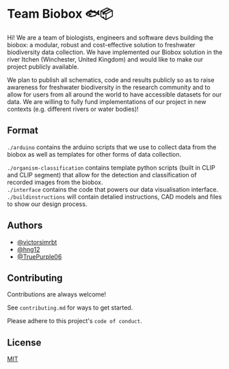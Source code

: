
# Team Biobox 🐟📦

Hi! We are a team of biologists, engineers and software devs building the biobox: a modular, robust and cost-effective solution to freshwater biodiversity data collection. We have implemented our Biobox solution in the river Itchen (Winchester, United Kingdom) and would like to make our project publicly available.

We plan to publish all schematics, code and results publicly so as to raise awareness for freshwater biodiversity in the research community and to allow for users from all around
the world to have accessible datasets for our data. We are willing to fully fund implementations of our project in new contexts (e.g. different rivers or water bodies)!

## Format

```./arduino``` contains the arduino scripts that we use to collect data from the biobox as well as templates for other forms of data collection.  

```./organism-classification``` contains template python scripts (built in CLIP and CLIP segment) that allow for the detection and classification of recorded images from the biobox.  
```./interface``` contains the code that powers our data visualisation interface.  
```./buildinstructions``` will contain detalied instructions, CAD models and files to show our design process.  

## Authors

- [@victorsimrbt](https://www.github.com/victorsimrbt)
- [@hng12](https://www.github.com/hng12)
- [@TruePurple06](https://www.github.com/TruePurple06)


## Contributing

Contributions are always welcome!

See `contributing.md` for ways to get started.

Please adhere to this project's `code of conduct`.


## License

[MIT](https://choosealicense.com/licenses/mit/)



